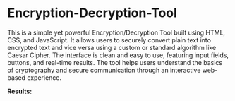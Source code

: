 # Encryption-Decryption-Tool

This is a simple yet powerful Encryption/Decryption Tool built using HTML, CSS, and JavaScript. It allows users to securely convert plain text into encrypted text and vice versa using a custom or standard algorithm like Caesar Cipher. The interface is clean and easy to use, featuring input fields, buttons, and real-time results. The tool helps users understand the basics of cryptography and secure communication through an interactive web-based experience.

**Results:**

